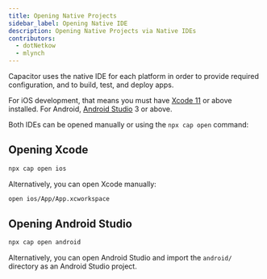 ```yaml
---
title: Opening Native Projects
sidebar_label: Opening Native IDE
description: Opening Native Projects via Native IDEs
contributors:
  - dotNetkow
  - mlynch
---
```


Capacitor uses the native IDE for each platform in order to provide required configuration, and to build, test, and deploy apps.

For iOS development, that means you must have [Xcode 11](https://developer.apple.com/xcode/) or above installed. For Android, [Android Studio](https://developer.android.com/studio/index.html) 3 or above.

Both IDEs can be opened manually or using the `npx cap open` command:

## Opening Xcode

```bash
npx cap open ios
```

Alternatively, you can open Xcode manually:

```bash
open ios/App/App.xcworkspace
```

## Opening Android Studio

```bash
npx cap open android
```

Alternatively, you can open Android Studio and import the `android/` directory as an Android Studio project.
